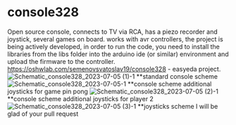 # console328
Open source console, connects to TV via RCA, has a piezo recorder and joystick, several games on board. works with avr controllers, the project
is being actively developed, in order to run the code, you need to install the libraries from the libs folder into the arduino ide (or similar)
 environment and upload the firmware to the controller. https://oshwlab.com/semenovsvatoslav19/console328 - easyeda project. 
![Schematic_console328_2023-07-05 (1)-1](https://github.com/nedoninja/console328/assets/84808868/98200141-8515-40dc-9ed3-d5d11373fb3d)
**standard console scheme
![Schematic_console328_2023-07-05-1](https://github.com/nedoninja/console328/assets/84808868/26f1263c-11f2-4a27-9fe3-da5ed0267618)
**console scheme additional joysticks for game pin pong
![Schematic_console328_2023-07-05 (2)-1](https://github.com/nedoninja/console328/assets/84808868/a50ec3fb-8332-4a96-aa8f-c07b8ca2d0d0)
**console scheme additional joysticks for player 2
![Schematic_console328_2023-07-05 (3)-1](https://github.com/nedoninja/console328/assets/84808868/de257c80-bde6-48ef-be42-b090f1819333)
**joysticks scheme 
I will be glad of your pull request
